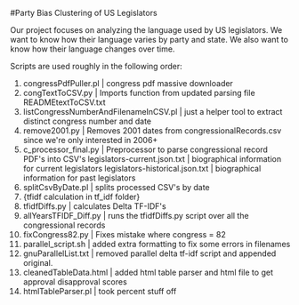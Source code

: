 #Party Bias Clustering of US Legislators
 
Our project focuses on analyzing the language used by US legislators. 
We want to know how their language varies by party and state. 
We also want to know how their language changes over time.

Scripts are used roughly in the following order:

1. congressPdfPuller.pl	| congress pdf massive downloader
2. congTextToCSV.py	| Imports function from updated parsing file
     READMEtextToCSV.txt
3. listCongressNumberAndFilenameInCSV.pl	| just a helper tool to extract distinct congress number and date
4. remove2001.py	| Removes 2001 dates from congressionalRecords.csv since we're only interested in 2006+
5. c_processor_final.py	| Preprocessor to parse congressional record PDF's into CSV's
     legislators-current.json.txt	| biographical information for current legislators
     legislators-historical.json.txt	| biographical information for past legislators
6. splitCsvByDate.pl	| splits processed CSV's by date
7. {tfidf calculation in tf_idf folder}
8. tfidfDiffs.py	| calculates Delta TF-IDF's
9. allYearsTFIDF_Diff.py	| runs the tfidfDiffs.py script over all the congressional records
10. fixCongress82.py	| Fixes mistake where congress = 82
11. parallel_script.sh	| added extra formatting to fix some errors in filenames
12. gnuParallelList.txt	| removed parallel delta tf-idf script and appended original.
13. cleanedTableData.html	| added html table parser and html file to get approval disapproval scores
14. htmlTableParser.pl	| took percent stuff off
